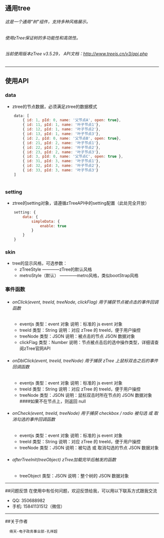 
## 通用tree

###### 这是一个通用“树”组件，支持多种风格展示。

###### 使用zTree保证树的多功能性和高效性。

###### 当前使用版本zTree v3.5.29， API文档：http://www.treejs.cn/v3/api.php
---
## 使用API


### data

* ztree的节点数据，必须满足ztree的数据模式

```javascript
    data: [
        { id: 1, pId: 0, name: '父节点A', open: true},
        { id: 11, pId: 1, name: '叶子节点1'},
        { id: 12, pId: 1, name: '叶子节点2'},
        { id: 13, pId: 1, name: '叶子节点3'},
        { id: 2, pId: 0, name: '父节点B', open: true},
        { id: 21, pId: 2, name: '叶子节点1'},
        { id: 22, pId: 2, name: '叶子节点2'},
        { id: 23, pId: 2, name: '叶子节点3'},
        { id: 3, pId: 0, name: '父节点C', open: true },
        { id: 31, pId: 3, name: '叶子节点1'},
        { id: 32, pId: 3, name: '叶子节点2'},
        { id: 33, pId: 3, name: '叶子节点3'}
    ]
    
```
### setting

* ztree的setting对象，请遵循zTreeAPI中的setting配置（此处完全开放）

```javascript
    setting: {
        data: {
            simpleData: {
                enable: true
            }
        }
    }
```

### skin

* tree的显示风格，可选参数：
    *  zTreeStyle  ————zTree的默认风格
    *  metroStyle（默认）  ————metro风格，类似bootStrap风格

### 事件函数

* ###### onClick(event, treeId, treeNode, clickFlag) 用于捕获节点被点击的事件回调函数
    * eventjs 类型：event 对象 说明：标准的 js event 对象
    * treeId  类型：String 说明：对应 zTree 的 treeId，便于用户操控
    * treeNode  类型：JSON 说明：被点击的节点 JSON 数据对象
    * clickFlag  类型：Number 说明：节点被点击后的选中操作类型，详细请查阅zTree官网API


* ###### onDblClick(event, treeId, treeNode) 用于捕获 zTree 上鼠标双击之后的事件回调函数
    * eventjs 类型：event 对象 说明：标准的 js event 对象
    * treeId  类型：String 说明：对应 zTree 的 treeId，便于用户操控
    * treeNode  类型：JSON 说明：鼠标双击时所在节点的 JSON 数据对象  ####如果不在节点上，则返回 null


* ###### onCheck(event, treeId, treeNode) 用于捕获 checkbox / radio 被勾选 或 取消勾选的事件回调函数
    * eventjs 类型：event 对象 说明：标准的 js event 对象
    * treeId  类型：String 说明：对应 zTree 的 treeId，便于用户操控
    * treeNode  类型：JSON 说明：被勾选 或 取消勾选的节点 JSON 数据对象


* ###### afterTreeInit(treeObject)  zTree加载完毕后触发的函数
    * treeObject  类型：JSON 说明：整个树的 JSON 数据对象
    


---
##问题反馈
在使用中有任何问题，欢迎反馈给我，可以用以下联系方式跟我交流

* QQ: 350688982
* 手机: 15841131512（微信）


---
##关于作者

```
  倚天-电子政务事业部-孔祥超
```